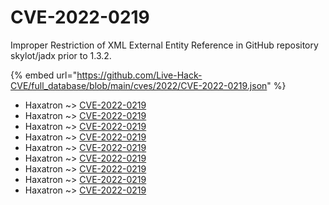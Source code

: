 # CVE-2022-0219

Improper Restriction of XML External Entity Reference in GitHub repository skylot/jadx prior to 1.3.2.

{% embed url="https://github.com/Live-Hack-CVE/full_database/blob/main/cves/2022/CVE-2022-0219.json" %}


* Haxatron ~> [CVE-2022-0219](https://www.alice-snow.ru/2022/database/cve-2022-0219/cve-2022-0219-haxatron)
* Haxatron ~> [CVE-2022-0219](https://www.alice-snow.ru/2022/database/cve-2022-0219/cve-2022-0219-haxatron)
* Haxatron ~> [CVE-2022-0219](https://www.alice-snow.ru/2022/database/cve-2022-0219/cve-2022-0219-haxatron)
* Haxatron ~> [CVE-2022-0219](https://www.alice-snow.ru/2022/database/cve-2022-0219/cve-2022-0219-haxatron)
* Haxatron ~> [CVE-2022-0219](https://www.alice-snow.ru/2022/database/cve-2022-0219/cve-2022-0219-haxatron)
* Haxatron ~> [CVE-2022-0219](https://www.alice-snow.ru/2022/database/cve-2022-0219/cve-2022-0219-haxatron)
* Haxatron ~> [CVE-2022-0219](https://www.alice-snow.ru/2022/database/cve-2022-0219/cve-2022-0219-haxatron)
* Haxatron ~> [CVE-2022-0219](https://www.alice-snow.ru/2022/database/cve-2022-0219/cve-2022-0219-haxatron)
* Haxatron ~> [CVE-2022-0219](https://www.alice-snow.ru/2022/database/cve-2022-0219/cve-2022-0219-haxatron)